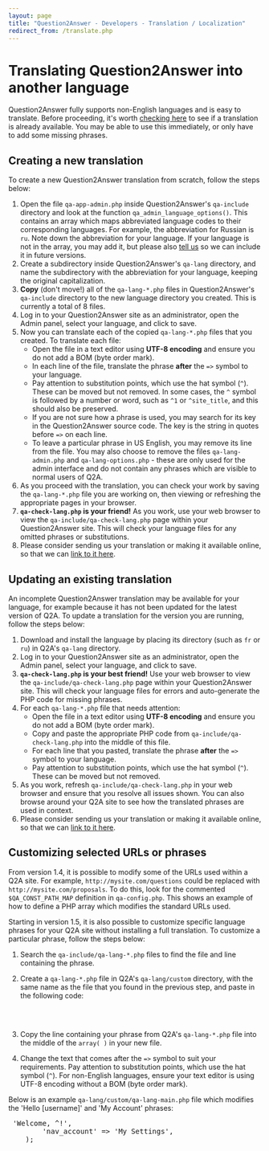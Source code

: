 ```yaml
---
layout: page
title: "Question2Answer - Developers - Translation / Localization"
redirect_from: /translate.php
---
```


# Translating Question2Answer into another language

Question2Answer fully supports non-English languages and is easy to translate. Before proceeding, it's worth [checking here](addons.html) to see if a translation is already available. You may be able to use this immediately, or only have to add some missing phrases.

## Creating a new translation

To create a new Question2Answer translation from scratch, follow the steps below:

1.  Open the file `qa-app-admin.php` inside Question2Answer's `qa-include` directory and look at the function `qa_admin_language_options()`. This contains an array which maps abbreviated language codes to their corresponding languages. For example, the abbreviation for Russian is `ru`. Note down the abbreviation for your language. If your language is not in the array, you may add it, but please also [tell us](feedback.html) so we can include it in future versions.
2.  Create a subdirectory inside Question2Answer's `qa-lang` directory, and name the subdirectory with the abbreviation for your language, keeping the original capitalization.
3.  **Copy** (don't move!) all of the `qa-lang-*.php` files in Question2Answer's `qa-include` directory to the new language directory you created. This is currently a total of 8 files.
4.  Log in to your Question2Answer site as an administrator, open the Admin panel, select your language, and click to save.
5.  Now you can translate each of the copied `qa-lang-*.php` files that you created. To translate each file:
    *   Open the file in a text editor using **UTF-8 encoding** and ensure you do not add a BOM (byte order mark).
    *   In each line of the file, translate the phrase **after** the `=>` symbol to your language.
    *   Pay attention to substitution points, which use the hat symbol (`^`). These can be moved but not removed. In some cases, the `^` symbol is followed by a number or word, such as `^1` or `^site_title`, and this should also be preserved.
    *   If you are not sure how a phrase is used, you may search for its key in the Question2Answer source code. The key is the string in quotes before `=>` on each line.
    *   To leave a particular phrase in US English, you may remove its line from the file. You may also choose to remove the files `qa-lang-admin.php` and `qa-lang-options.php` - these are only used for the admin interface and do not contain any phrases which are visible to normal users of Q2A.
6.  As you proceed with the translation, you can check your work by saving the `qa-lang-*.php` file you are working on, then viewing or refreshing the appropriate pages in your browser.
7.  **`qa-check-lang.php` is your friend!** As you work, use your web browser to view the `qa-include/qa-check-lang.php` page within your Question2Answer site. This will check your language files for any omitted phrases or substitutions.
8.  Please consider sending us your translation or making it available online, so that we can [link to it here](addons.html).

## Updating an existing translation

An incomplete Question2Answer translation may be available for your language, for example because it has not been updated for the latest version of Q2A. To update a translation for the version you are running, follow the steps below:

1.  Download and install the language by placing its directory (such as `fr` or `ru`) in Q2A's `qa-lang` directory.
2.  Log in to your Question2Answer site as an administrator, open the Admin panel, select your language, and click to save.
3.  **`qa-check-lang.php` is your best friend!** Use your web browser to view the `qa-include/qa-check-lang.php` page within your Question2Answer site. This will check your language files for errors and auto-generate the PHP code for missing phrases.
4.  For each `qa-lang-*.php` file that needs attention:
    *   Open the file in a text editor using **UTF-8 encoding** and ensure you do not add a BOM (byte order mark).
    *   Copy and paste the appropriate PHP code from `qa-include/qa-check-lang.php` into the middle of this file.
    *   For each line that you pasted, translate the phrase **after** the `=>` symbol to your language.
    *   Pay attention to substitution points, which use the hat symbol (`^`). These can be moved but not removed.
5.  As you work, refresh `qa-include/qa-check-lang.php` in your web browser and ensure that you resolve all issues shown. You can also browse around your Q2A site to see how the translated phrases are used in context.
6.  Please consider sending us your translation or making it available online, so that we can [link to it here](addons.html).

## Customizing selected URLs or phrases

From version 1.4, it is possible to modify some of the URLs used within a Q2A site. For example, `http://mysite.com/questions` could be replaced with `http://mysite.com/proposals`. To do this, look for the commented `$QA_CONST_PATH_MAP` definition in `qa-config.php`. This shows an example of how to define a PHP array which modifies the standard URLs used.

Starting in version 1.5, it is also possible to customize specific language phrases for your Q2A site without installing a full translation. To customize a particular phrase, follow the steps below:

1.  Search the `qa-include/qa-lang-*.php` files to find the file and line containing the phrase.
2.  Create a `qa-lang-*.php` file in Q2A's `qa-lang/custom` directory, with the same name as the file that you found in the previous step, and paste in the following code:

    <div>

    <pre><?php

    	return array(
    		// custom phrases go here...
    	);
    </pre>

    </div>

3.  Copy the line containing your phrase from Q2A's `qa-lang-*.php` file into the middle of the `array( )` in your new file.
4.  Change the text that comes after the `=>` symbol to suit your requirements. Pay attention to substitution points, which use the hat symbol (`^`). For non-English languages, ensure your text editor is using UTF-8 encoding without a BOM (byte order mark).

Below is an example `qa-lang/custom/qa-lang-main.php` file which modifies the 'Hello [username]' and 'My Account' phrases:

<div>

<pre><?php

	return array(
		'logged_in_x' => 'Welcome, ^!',
		'nav_account' => 'My Settings',
	);
</pre>
